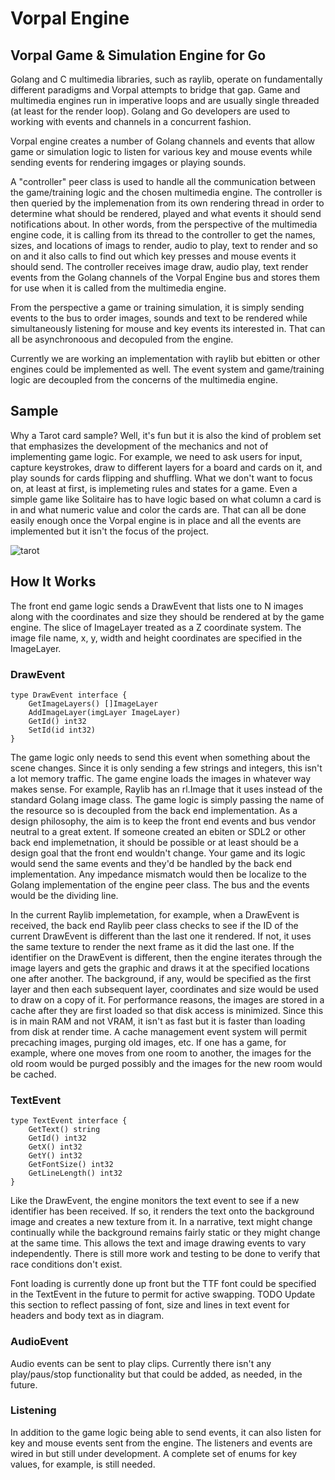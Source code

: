 # Vorpal Engine
## Vorpal Game &amp; Simulation Engine for Go

Golang and C multimedia libraries, such as raylib, operate on fundamentally different paradigms and Vorpal attempts to bridge that gap. Game and multimedia engines run in imperative loops and are usually single threaded (at least for the render loop). Golang and Go developers are used to working with events and channels in a concurrent fashion. 

Vorpal engine creates a number of Golang channels and events that allow game or simulation logic to listen for various key and mouse events while sending events for rendering imgages or playing sounds. 

A "controller" peer class is used to handle all the communication between the game/training logic and the chosen multimedia engine. The controller is then queried by the implemenation from its own rendering thread in order to determine what should be rendered, played and what events it should send notifications about. In other words, from the perspective of the multimedia engine code, it is calling from its thread to the controller to get the names, sizes, and locations of imags to render, audio to play, text to render and so on and it also calls to find out which key presses and mouse events it should send. The controller receives image draw, audio play, text render events from the Golang channels of the Vorpal Engine bus and stores them for use when it is called from the multimedia engine. 

From the perspective a game or training simulation, it is simply sending events to the bus to order images, sounds and text to be rendered while simultaneously listening for mouse and key events its interested in. That can all be asynchronoous and decopuled from the engine.

Currently we are working an implementation with raylib but ebitten or other engines could be implemented as well. The event system and game/training logic are decoupled from the concerns of the multimedia engine. 

## Sample

Why a Tarot card sample? Well, it's fun but it  is also the kind of problem set that emphasizes the development of the mechanics and not of implementing game logic. For example, we need to ask users for input, capture keystrokes, draw to different layers for a board and cards on it, and play sounds for cards flipping and shuffling. What we don't want to focus on, at least at first, is implemeting rules and states for a game. Even a simple game like Solitaire has to have logic based on what column a card is in and what numeric value and color the cards are. That can all be done easily enough once the Vorpal engine is in place and all the events are implemented but it isn't the focus of the project. 


![tarot](https://github.com/vorpalgame/vorpal/assets/3209869/769c6cde-56c3-4358-bd56-262eb6940a8d)

## How It Works
The front end game logic sends a DrawEvent that lists one to N images along with the coordinates and size they should be rendered at by the game engine. The slice of ImageLayer treated as a Z coordinate system. The image file name, x, y, width and height coordinates are specified in the ImageLayer. 

### DrawEvent
```
type DrawEvent interface {
	GetImageLayers() []ImageLayer
	AddImageLayer(imgLayer ImageLayer)
	GetId() int32
	SetId(id int32)
}
```
The game logic only needs to send this event when something about the scene changes. Since it is only sending a few strings and integers, this isn't a lot memory traffic. The game engine loads the images in whatever way makes sense. For example, Raylib has an rl.Image that it uses instead of the standard Golang image class. The game logic is simply passing the name of the resource so is decoupled from the back end implementation. As a design philosophy, the aim is to keep the front end events and bus vendor neutral to a great extent. If someone created an ebiten or SDL2 or other back end implemetnation, it should be possible or at least should be a design goal that the front end wouldn't change. Your game and its logic would send the same events and they'd be handled by the back end implementation. Any impedance mismatch would then be localize to the Golang implementation of the engine peer class. The bus and the events would be the dividing line. 

In the current Raylib implemetation, for example, when a DrawEvent is received, the back end Raylib peer class checks to see if the ID of the current DrawEvent is different than the last one it rendered. If not, it uses the same texture to render the next frame as it did the last one. If the identifier on the DrawEvent is different, then the engine iterates through the image layers and gets the graphic and draws it at the specified locations one after another. The background, if any, would be specified as the first layer and then each subsequent layer, coordinates and size would be used to draw on a copy of it. For performance reasons, the images are stored in a cache after they are first loaded so that disk access is minimized. Since this is in main RAM and not VRAM, it isn't as fast but it is faster than loading from disk at render time. A cache management event system will permit precaching images, purging old images, etc. If one has a game, for example, where one moves from one room to another, the images for the old room would be purged possibly and the images for the new room would be cached.

### TextEvent
```
type TextEvent interface {
	GetText() string
	GetId() int32
	GetX() int32
	GetY() int32
	GetFontSize() int32
	GetLineLength() int32
}
```
Like the DrawEvent, the engine monitors the text event to see if a new identifier has been received. If so, it renders the text onto the background image and creates a new texture from it. In a narrative, text might change continually while the background remains fairly static or they might change at the same time. This allows the text and image drawing events to vary independently. There is still more work and testing to be done to verify that race conditions don't exist.

Font loading is currently done up front but the TTF font could be specified in the TextEvent in the future to permit for active swapping. 
TODO Update this section to reflect passing of font, size and lines in text event for headers and body text as in diagram. 

### AudioEvent
Audio events can be sent to play clips. Currently there isn't any play/paus/stop functionality but that could be added, as needed, in the future. 

### Listening
In addition to the game logic being able to send events, it can also listen for key and mouse events sent from the engine. The listeners and events are wired in but still under development. A complete set of enums for key values, for example, is still needed. 



